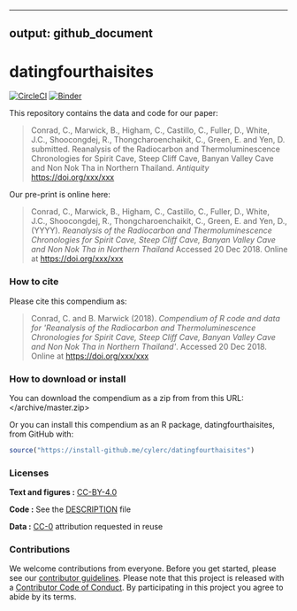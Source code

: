 <!-- rmarkdown v1 -->
---
output: github_document
---

<!-- README.md is generated from README.Rmd. Please edit that file -->



# datingfourthaisites

 
 [![CircleCI](https://circleci.com/gh/benmarwick/datingfourthaisites/tree/master.svg?style=svg)](https://circleci.com/gh/benmarwick/datingfourthaisites/tree/master) [![Binder](http://mybinder.org/badge.svg)](http://beta.mybinder.org/v2/gh/benmarwick/datingfourthaisites/master?urlpath=rstudio)



This repository contains the data and code for our paper:

> Conrad, C., Marwick, B., Higham, C., Castillo, C., Fuller, D., White, J.C., Shoocongdej, R., Thongcharoenchaikit, C., Green, E. and Yen, D.  submitted. Reanalysis of the Radiocarbon and Thermoluminescence Chronologies for Spirit Cave, Steep Cliff Cave, Banyan Valley Cave and Non Nok Tha in Northern Thailand. _Antiquity_ <https://doi.org/xxx/xxx>

Our pre-print is online here:

> Conrad, C., Marwick, B., Higham, C., Castillo, C., Fuller, D., White, J.C., Shoocongdej, R., Thongcharoenchaikit, C., Green, E. and Yen, D., (YYYY). _Reanalysis of the Radiocarbon and Thermoluminescence Chronologies for Spirit Cave, Steep Cliff Cave, Banyan Valley Cave and Non Nok Tha in Northern Thailand_ Accessed 20 Dec 2018. Online at <https://doi.org/xxx/xxx>

### How to cite

Please cite this compendium as:

> Conrad, C. and B. Marwick (2018). _Compendium of R code and data for 'Reanalysis of the Radiocarbon and Thermoluminescence Chronologies for Spirit Cave, Steep Cliff Cave, Banyan Valley Cave and Non Nok Tha in Northern Thailand'_. Accessed 20 Dec 2018. Online at <https://doi.org/xxx/xxx>

### How to download or install

You can download the compendium as a zip from from this URL: </archive/master.zip>

Or you can install this compendium as an R package, datingfourthaisites, from GitHub with:


```r
source("https://install-github.me/cylerc/datingfourthaisites")
```


### Licenses

**Text and figures :**  [CC-BY-4.0](http://creativecommons.org/licenses/by/4.0/)

**Code :** See the [DESCRIPTION](DESCRIPTION) file

**Data :** [CC-0](http://creativecommons.org/publicdomain/zero/1.0/) attribution requested in reuse

### Contributions

We welcome contributions from everyone. Before you get started, please see our [contributor guidelines](CONTRIBUTING.md). Please note that this project is released with a [Contributor Code of Conduct](CONDUCT.md). By participating in this project you agree to abide by its terms.

